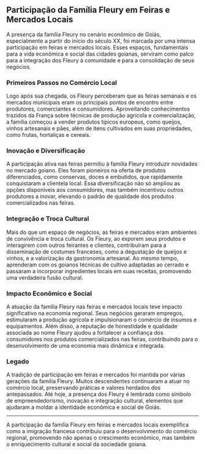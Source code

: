 ## Participação da Família Fleury em Feiras e Mercados Locais

A presença da família Fleury no cenário econômico de Goiás, especialmente a partir do início do século XX, foi marcada por uma intensa participação em feiras e mercados locais. Esses espaços, fundamentais para a vida econômica e social das cidades goianas, serviram como palco para a integração dos Fleury à comunidade e para a consolidação de seus negócios.

### Primeiros Passos no Comércio Local

Logo após sua chegada, os Fleury perceberam que as feiras semanais e os mercados municipais eram os principais pontos de encontro entre produtores, comerciantes e consumidores. Aproveitando conhecimentos trazidos da França sobre técnicas de produção agrícola e comercialização, a família começou a vender produtos típicos europeus, como queijos, vinhos artesanais e pães, além de itens cultivados em suas propriedades, como frutas, hortaliças e cereais.

### Inovação e Diversificação

A participação ativa nas feiras permitiu à família Fleury introduzir novidades no mercado goiano. Eles foram pioneiros na oferta de produtos diferenciados, como conservas, doces e embutidos, que rapidamente conquistaram a clientela local. Essa diversificação não só ampliou as opções disponíveis aos consumidores, mas também incentivou outros produtores a inovar, elevando o padrão de qualidade dos produtos comercializados nas feiras.

### Integração e Troca Cultural

Mais do que um espaço de negócios, as feiras e mercados eram ambientes de convivência e troca cultural. Os Fleury, ao exporem seus produtos e interagirem com outros feirantes e clientes, contribuíram para a disseminação de costumes franceses, como a degustação de queijos e vinhos, e a valorização da gastronomia artesanal. Ao mesmo tempo, aprenderam com os goianos técnicas de cultivo adaptadas ao cerrado e passaram a incorporar ingredientes locais em suas receitas, promovendo uma verdadeira fusão cultural.

### Impacto Econômico e Social

A atuação da família Fleury nas feiras e mercados locais teve impacto significativo na economia regional. Seus negócios geraram empregos, estimularam a produção agrícola e impulsionaram o comércio de insumos e equipamentos. Além disso, a reputação de honestidade e qualidade associada ao nome Fleury ajudou a fortalecer a confiança dos consumidores nos produtos comercializados nas feiras, contribuindo para o desenvolvimento de uma economia mais dinâmica e integrada.

### Legado

A tradição de participação em feiras e mercados foi mantida por várias gerações da família Fleury. Muitos descendentes continuaram a atuar no comércio local, preservando práticas e valores herdados dos antepassados. Até hoje, a presença dos Fleury é lembrada como símbolo de empreendedorismo, inovação e integração cultural, elementos que ajudaram a moldar a identidade econômica e social de Goiás.

---

A participação da família Fleury em feiras e mercados locais exemplifica como a imigração francesa contribuiu para o desenvolvimento do comércio regional, promovendo não apenas o crescimento econômico, mas também o enriquecimento cultural e social da sociedade goiana.